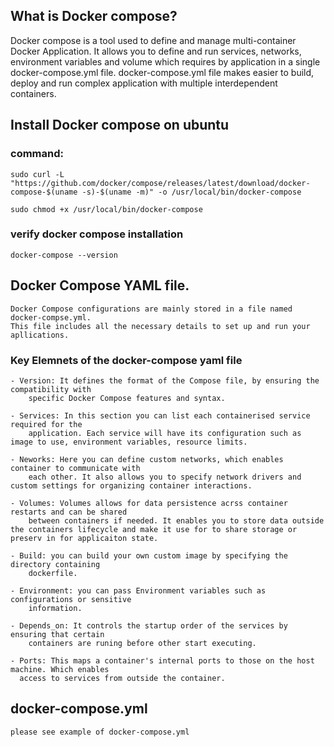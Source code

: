 ## What is Docker compose?
  Docker compose is a tool used to define and manage multi-container Docker Application. It allows you to define and run services, networks, environment variables and volume which requires by application in a single docker-compose.yml file. docker-compose.yml file makes easier to build, deploy and run complex application with multiple interdependent containers. 

## Install Docker compose on ubuntu

### command: 
    sudo curl -L "https://github.com/docker/compose/releases/latest/download/docker-compose-$(uname -s)-$(uname -m)" -o /usr/local/bin/docker-compose

    sudo chmod +x /usr/local/bin/docker-compose
### verify docker compose installation

    docker-compose --version

## Docker Compose YAML file.

    Docker Compose configurations are mainly stored in a file named docker-compse.yml. 
    This file includes all the necessary details to set up and run your apllications.

### Key Elemnets of the docker-compose yaml file

    - Version: It defines the format of the Compose file, by ensuring the compatibility with
        specific Docker Compose features and syntax.

    - Services: In this section you can list each containerised service required for the
        application. Each service will have its configuration such as image to use, environment variables, resource limits.

    - Neworks: Here you can define custom networks, which enables container to communicate with
        each other. It also allows you to specify network drivers and custom settings for organizing container interactions. 

    - Volumes: Volumes allows for data persistence acrss container restarts and can be shared
        between containers if needed. It enables you to store data outside the containers lifecycle and make it use for to share storage or preserv in for applicaiton state.

    - Build: you can build your own custom image by specifying the directory containing
        dockerfile.

    - Environment: you can pass Environment variables such as configurations or sensitive
        information.

    - Depends_on: It controls the startup order of the services by ensuring that certain
        containers are runing before other start executing.

    - Ports: This maps a container's internal ports to those on the host machine. Which enables
      access to services from outside the container.

## docker-compose.yml
    please see example of docker-compose.yml



